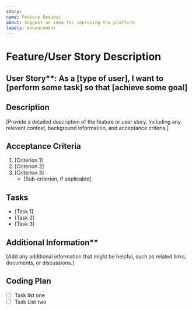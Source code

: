 ```yaml
---
story:
name: Feature Request
about: Suggest an idea for improving the platform.
labels: enhancement
---
```


# Feature/User Story Description

## User Story**: As a [type of user], I want to [perform some task] so that [achieve some goal]

## Description

[Provide a detailed description of the feature or user story, including any relevant context, background information, and acceptance criteria.]

## Acceptance Criteria

1. [Criterion 1]
2. [Criterion 2]
3. [Criterion 3]
   - [Sub-criterion, if applicable]

## Tasks

- [Task 1]
- [Task 2]
- [Task 3]

## Additional Information**

[Add any additional information that might be helpful, such as related links, documents, or discussions.]

## Coding Plan

- [ ] Task list one
- [ ] Task List two
